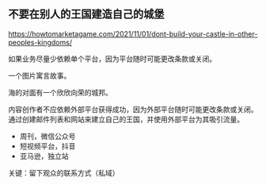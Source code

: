 ## 不要在别人的王国建造自己的城堡

https://howtomarketagame.com/2021/11/01/dont-build-your-castle-in-other-peoples-kingdoms/

如果业务尽量少依赖单个平台，因为平台随时可能更改条款或关闭。

一个图片寓言故事。

海的对面有一个欣欣向荣的城邦。

内容创作者不应依赖外部平台获得成功，因为外部平台随时可能更改条款或关闭。通过创建邮件列表和网站来建立自己的王国，并使用外部平台为其吸引流量。

- 周刊，微信公众号
- 短视频平台，抖音
- 亚马逊，独立站

关键：留下观众的联系方式（私域）